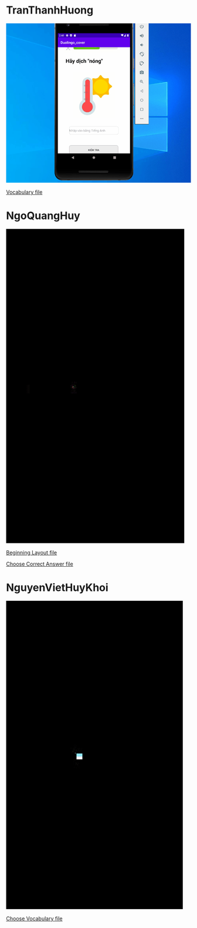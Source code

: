 # TranThanhHuong 
![](TranThanhHuong.gif)

[Vocabulary file](https://github.com/huyanngo/ELT3097-1-2020/blob/master/23/Duolingo_cover/app/src/main/java/com/example/duolingo_cover/Vocabulary.java)

# NgoQuangHuy 
![](NgoQuangHuy.gif)

[Beginning Layout file](https://github.com/huyanngo/ELT3097-1-2020/blob/master/23/Duolingo_cover/app/src/main/java/com/example/duolingo_cover/MainActivity.java)

[Choose Correct Answer file](https://github.com/huyanngo/ELT3097-1-2020/blob/master/23/Duolingo_cover/app/src/main/java/com/example/duolingo_cover/Choose_Correct.java)

# NguyenVietHuyKhoi 
![](NguyenVietHuyKhoi.gif)

[Choose Vocabulary file](https://github.com/huyanngo/ELT3097-1-2020/blob/master/23/Duolingo_cover/app/src/main/java/com/example/duolingo_cover/Them_or_they.java)
